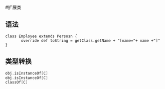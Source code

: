 #扩展类
## 语法
```
class Employee extends Persosn {
       override def toString = getClass.getName + "[name="+ name +"]"   
}

```
## 类型转换

```scala
obj.isInstanceOf[C]
obj.isInstanceOf[C]
classOf[C]
```
